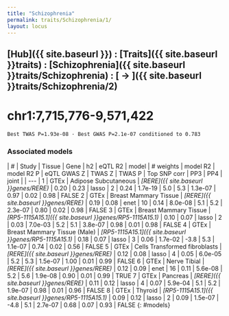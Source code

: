 ```yaml
---
title: "Schizophrenia"
permalink: traits/Schizophrenia/1/ 
layout: locus
---
```


## [Hub]({{ site.baseurl }}) : [Traits]({{ site.baseurl }}traits) : [Schizophrenia]({{ site.baseurl }}traits/Schizophrenia) :  [ → ]({{ site.baseurl }}traits/Schizophrenia/2)

# chr1:7,715,776-9,571,422

`Best TWAS P=1.93e-08 · Best GWAS P=2.1e-07 conditioned to 0.783`

<script>
Plotly.d3.csv("../1.cond.csv", function(data){ processData(data) } );
</script><div id="graph"></div>

### Associated models

| # | Study | Tissue | Gene | h2 | eQTL R2 | model | # weights | model R2 | model R2 P | eQTL GWAS Z | TWAS Z | TWAS P | Top SNP corr | PP3 | PP4 | joint |
| --- |
1 | GTEx | Adipose Subcutaneous | *[RERE]({{ site.baseurl }}genes/RERE)* | 0.20 | 0.23 | lasso |  2 | 0.24 | 1.7e-19 |  5.0 | 5.3 | 1.3e-07 | 0.97 | 0.02 | 0.98 | FALSE
2 | GTEx | Breast Mammary Tissue | *[RERE]({{ site.baseurl }}genes/RERE)* | 0.19 | 0.08 | enet | 10 | 0.14 | 8.0e-08 |  5.1 | 5.2 | 2.3e-07 | 0.80 | 0.02 | 0.98 | FALSE
3 | GTEx | Breast Mammary Tissue | *[RP5-1115A15.1]({{ site.baseurl }}genes/RP5-1115A15.1)* | 0.10 | 0.07 | lasso |  2 | 0.03 | 7.0e-03 |  5.2 | 5.1 | 3.8e-07 | 0.98 | 0.01 | 0.98 | FALSE
4 | GTEx | Breast Mammary Tissue (Male) | *[RP5-1115A15.1]({{ site.baseurl }}genes/RP5-1115A15.1)* | 0.18 | 0.07 | lasso |  3 | 0.06 | 1.7e-02 | -3.8 | 5.3 | 1.1e-07 | 0.74 | 0.02 | 0.56 | FALSE
5 | GTEx | Cells Transformed fibroblasts | *[RERE]({{ site.baseurl }}genes/RERE)* | 0.12 | 0.08 | lasso |  4 | 0.05 | 6.0e-05 |  5.2 | 5.3 | 1.5e-07 | 1.00 | 0.01 | 0.99 | FALSE
6 | GTEx | Nerve Tibial | *[RERE]({{ site.baseurl }}genes/RERE)* | 0.12 | 0.09 | enet | 16 | 0.11 | 5.6e-08 |  5.2 | 5.6 | 1.9e-08 | 0.90 | 0.01 | 0.99 |  TRUE
7 | GTEx | Pancreas | *[RERE]({{ site.baseurl }}genes/RERE)* | 0.11 | 0.12 | lasso |  4 | 0.07 | 5.9e-04 |  5.1 | 5.2 | 1.9e-07 | 0.98 | 0.01 | 0.96 | FALSE
8 | GTEx | Thyroid | *[RP5-1115A15.1]({{ site.baseurl }}genes/RP5-1115A15.1)* | 0.09 | 0.12 | lasso |  2 | 0.09 | 1.5e-07 | -4.8 | 5.1 | 2.7e-07 | 0.68 | 0.07 | 0.93 | FALSE
{: #models}

